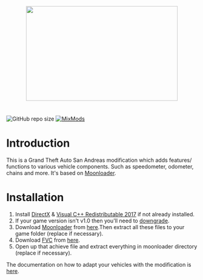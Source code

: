 <p align="center">
  <img width="400" height="250" src="https://i.ibb.co/M19SZT0/Untitled-1.png">
</p>

#
![GitHub repo size](https://img.shields.io/github/repo-size/user-grinch/Functional-Vehicle-Components?label=Size&style=for-the-badge)
[![MixMods](https://img.shields.io/badge/Topic-Mixmods-%234e4784?style=for-the-badge)](https://forum.mixmods.com.br/f5-scripts-codigos/t4384-moon-functional-vehicle-components)
# Introduction
This is a Grand Theft Auto San Andreas modification which adds features/ functions to various vehicle components. Such as speedometer, odometer, chains and more. It's based on [Moonloader](https://gtaforums.com/topic/890987-moonloader/).

# Installation

1. Install [DirectX](https://www.microsoft.com/en-us/download/details.aspx?id=35) &  [Visual C++ Redistributable 2017](https://aka.ms/vs/16/release/vc_redist.x86.exe) if not already installed.
2. If your game version isn't v1.0 then you'll need to [downgrade](https://gtaforums.com/topic/927016-san-andreas-downgrader/).
3. Download [Moonloader](https://gtaforums.com/topic/890987-moonloader/) from [here](https://blast.hk/moonloader/files/moonloader-026.zip).Then extract all these files to your game folder (replace if necessary).
4. Download [FVC](https://github.com/user-grinch/Functional-Vehicle-Components/) from [here](https://github.com/user-grinch/Functional-Vehicle-Components/archive/master.zip).
5. Open up that achieve file and extract everything in moonloader directory (replace if necessary).

The documentation on how to adapt your vehicles with the modification is [here](https://github.com/user-grinch/Functional-Vehicle-Components/wiki).
